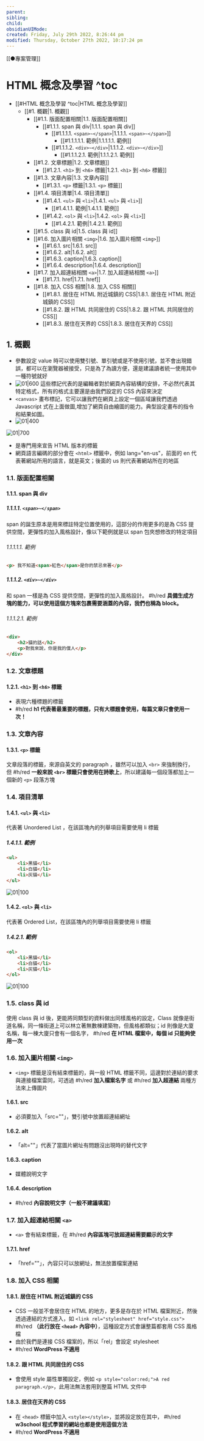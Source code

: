 ```yaml
---
parent: 
sibling: 
child: 
obsidianUIMode: 
created: Friday, July 29th 2022, 8:26:44 pm
modified: Thursday, October 27th 2022, 10:17:24 pm
---
```

[[●專案管理]]
# HTML 概念及學習 ^toc

- [[#HTML 概念及學習 ^toc|HTML 概念及學習]]
	- [[#1. 概觀|1. 概觀]]
		- [[#1.1. 版面配置相關|1.1. 版面配置相關]]
			- [[#1.1.1. span 與 div|1.1.1. span 與 div]]
				- [[#1.1.1.1. `<span>~</span>`|1.1.1.1. `<span>~</span>`]]
					- [[#1.1.1.1.1. 範例|1.1.1.1.1. 範例]]
				- [[#1.1.1.2. `<div>~</div>`|1.1.1.2. `<div>~</div>`]]
					- [[#1.1.1.2.1. 範例|1.1.1.2.1. 範例]]
		- [[#1.2. 文章標題|1.2. 文章標題]]
			- [[#1.2.1. `<h1>` 到 `<h6>` 標籤|1.2.1. `<h1>` 到 `<h6>` 標籤]]
		- [[#1.3. 文章內容|1.3. 文章內容]]
			- [[#1.3.1. `<p>` 標籤|1.3.1. `<p>` 標籤]]
		- [[#1.4. 項目清單|1.4. 項目清單]]
			- [[#1.4.1. `<ul>` 與 `<li>`|1.4.1. `<ul>` 與 `<li>`]]
				- [[#1.4.1.1. 範例|1.4.1.1. 範例]]
			- [[#1.4.2. `<ol>` 與 `<li>`|1.4.2. `<ol>` 與 `<li>`]]
				- [[#1.4.2.1. 範例|1.4.2.1. 範例]]
		- [[#1.5. class 與 id|1.5. class 與 id]]
		- [[#1.6. 加入圖片相關 `<img>`|1.6. 加入圖片相關 `<img>`]]
			- [[#1.6.1. src|1.6.1. src]]
			- [[#1.6.2. alt|1.6.2. alt]]
			- [[#1.6.3. caption|1.6.3. caption]]
			- [[#1.6.4. description|1.6.4. description]]
		- [[#1.7. 加入超連結相關 `<a>`|1.7. 加入超連結相關 `<a>`]]
			- [[#1.7.1. href|1.7.1. href]]
		- [[#1.8. 加入 CSS 相關|1.8. 加入 CSS 相關]]
			- [[#1.8.1. 居住在 HTML 附近城鎮的 CSS|1.8.1. 居住在 HTML 附近城鎮的 CSS]]
			- [[#1.8.2. 跟 HTML 共同居住的 CSS|1.8.2. 跟 HTML 共同居住的 CSS]]
			- [[#1.8.3. 居住在天界的 CSS|1.8.3. 居住在天界的 CSS]]


## 1. 概觀
- 參數設定 value 時可以使用雙引號、單引號或是不使用引號，並不會出現錯誤，都可以在瀏覽器被接受，只是為了為讀方便，還是建議讀者統一使用其中一種符號就好
- ![01|600](https://raw.githubusercontent.com/hoonsor/upgit-Obsidian/main/2022/07/29/upgit_20220729_1659099714.png)
這些標記代表的是編輯者對於網頁內容結構的安排，不必然代表其特定格式，所有的格式主要還是由我們設定的 CSS 內容來決定
- `<canvas>` 畫布標記，它可以讓我們在網頁上設定一個區域讓我們透過 Javascript 式在上面做圖,增加了網頁自由繪圖的能力。典型設定畫布的指令和結果如圖。
- ![01|400](https://raw.githubusercontent.com/hoonsor/upgit-Obsidian/main/2022/07/29/upgit_20220729_1659101203.png)

![01|700](https://raw.githubusercontent.com/hoonsor/upgit-Obsidian/main/2022/07/31/upgit_20220731_1659273305.png)


- <!doctype html> 是專門用來宣告 HTML 版本的標籤
- 網頁語言編碼的部分會在 `<html>` 標籤中，例如 lang="en-us"，前面的 en 代表著網站所用的語言，就是英文；後面的 us 則代表著網站所在的地區

### 1.1. 版面配置相關
#### 1.1.1. span 與 div

##### 1.1.1.1. `<span>~</span>`
span 的誕生原本是用來標註特定位置使用的，這部分的作用更多的是為 CSS 提供空間，更彈性的加入風格設計，像以下範例就是以 span 包夾想修改的特定項目

###### 1.1.1.1.1. 範例
```HTML
<p> 我不知道<span>紅色</span>是你的禁忌來著</p>
```

##### 1.1.1.2. `<div>~</div>`
和 span 一樣是為 CSS 提供空間，更彈性的加入風格設計。 #h/red **具備生成方塊的能力，可以使用這個方塊來包裹需要涵蓋的內容，我們也稱為 block。**

###### 1.1.1.2.1. 範例
```html
<div>
	<h2>貓的話</h2>
	<p>對我來說，你是我的僕人</p>
</div>
```

### 1.2. 文章標題
#### 1.2.1. `<h1>` 到 `<h6>` 標籤
- 表現六種標題的標籤
- #h/red **h1 代表著最重要的標題，只有大標題會使用，每篇文章只會使用一次！**

### 1.3. 文章內容
#### 1.3.1. `<p>` 標籤
文章段落的標籤，來源自英文的 paragraph ，雖然可以加入 `<br>` 來強制換行，但 #h/red **一般來說 `<br>` 標籤只會使用在詩歌上**，所以建議每一個段落都加上一個新的 `<p>` 段落方塊

### 1.4. 項目清單
#### 1.4.1. `<ul>` 與 `<li>`
代表著 Unordered List ，在該區塊內的列舉項目需要使用 li 標籤
##### 1.4.1.1. 範例
```html
<ul>
	<li>黑貓</li>
	<li>白貓</li>
	<li>灰貓</li>
</ul>
```

![01|100](https://raw.githubusercontent.com/hoonsor/upgit-Obsidian/main/2022/10/26/upgit_20221026_1666793191.png)

#### 1.4.2. `<ol>` 與 `<li>`
代表著 Ordered List，在該區塊內的列舉項目需要使用 li 標籤
##### 1.4.2.1. 範例
```html
<ol>
	<li>黑貓</li>
	<li>白貓</li>
	<li>灰貓</li>
</ol>
```

![01|100](https://raw.githubusercontent.com/hoonsor/upgit-Obsidian/main/2022/10/26/upgit_20221026_1666793270.png)

### 1.5. class 與 id
使用 class 與 id 後，更能將同類型的資料做出同樣風格的設定，Class 就像是街道名稱，同一條街道上可以林立著無數棟建築物，但風格都類似；id 則像是大廈名稱，每一棟大廈只會有一個名字， #h/red **在 HTML 檔案中，每個 id 只能夠使用一次**

### 1.6. 加入圖片相關 `<img>`
- `<img>` 標籤是沒有結束標籤的，與一般 HTML 標籤不同，這邊對於連結的要求與連接檔案雷同，可透過 #h/red **加入檔案名字** 或 #h/red **加入超連結** 兩種方法來上傳圖片
#### 1.6.1. src
- 必須要加入「src=""」，雙引號中放置超連結網址
#### 1.6.2. alt
- 「alt=""」代表了當圖片網址有問題沒出現時的替代文字
#### 1.6.3. caption
- 媒體說明文字
#### 1.6.4. description
-  #h/red **內容說明文字（一般不建議填寫）**

### 1.7. 加入超連結相關 `<a>`
- `<a>` 會有結束標籤，在 #h/red **內容區塊可放超連結需要顯示的文字**
#### 1.7.1. href
- 「href=""」，內容只可以放網址，無法放置檔案連結

### 1.8. 加入 CSS 相關
#### 1.8.1. 居住在 HTML 附近城鎮的 CSS
- CSS 一般並不會居住在 HTML 的地方，更多是存在於 HTML 檔案附近，然後透過連結的方式進入，如 `<link rel="stylesheet" href="style.css">` #h/red **（此行放在 `<head>` 內容中）**，這種設定方式會讓整篇都套用 CSS 風格檔
- 由於我們是連接 CSS 檔案的，所以「rel」會設定 stylesheet
-  #h/red **WordPress 不適用**

#### 1.8.2. 跟 HTML 共同居住的 CSS
- 會使用 style 屬性單獨設定，例如 `<p style="color:red;">A red paragraph.</p>`，此用法無法套用到整篇 HTML 文件中

#### 1.8.3. 居住在天界的 CSS
- 在 `<head>` 標籤中加入 `<style></style>`，並將設定放在其中， #h/red **w3school 程式學習的網站也都是使用這個方法**
- #h/red **WordPress 不適用**